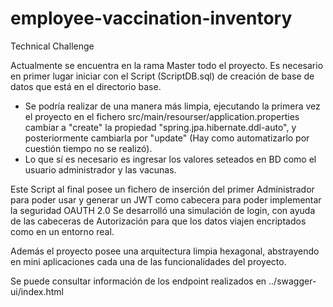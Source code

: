 # employee-vaccination-inventory
Technical Challenge 

Actualmente se encuentra en la rama Master todo el proyecto.
Es necesario en primer lugar iniciar con el Script (ScriptDB.sql) de creación de base de datos que está en el directorio base.
- Se podría realizar de una manera más limpia, ejecutando la primera vez el proyecto en el fichero src/main/resourser/application.properties cambiar a "create" la propiedad "spring.jpa.hibernate.ddl-auto", y posteriormente cambiarla por "update" (Hay como automatizarlo por cuestión tiempo no se realizó).
- Lo que sí es necesario es ingresar los valores seteados en BD como el usuario administrador y las vacunas.

Este Script al final posee un fichero de inserción del primer Administrador para poder usar y generar un JWT como cabecera para poder implementar la seguridad OAUTH 2.0
Se desarrolló una simulación de login, con ayuda de las cabeceras de Autorización para que los datos viajen encriptados como en un entorno real.

Además el proyecto posee una arquitectura limpia hexagonal, abstrayendo en mini aplicaciones cada una de las funcionalidades del proyecto.

Se puede consultar información de los endpoint realizados en ../swagger-ui/index.html
